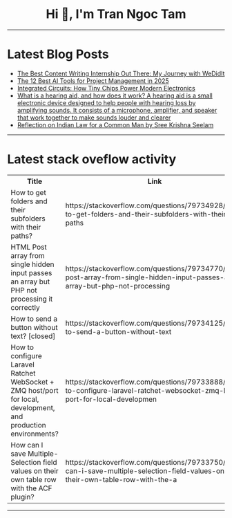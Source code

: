 <h1 align="center">Hi 👋, I'm Tran Ngoc Tam</h1>

---

# Latest Blog Posts 
<!-- BLOG-POST-LIST:START -->
- [The Best Content Writing Internship Out There: My Journey with WeDidIt](https://dev.to/emotionalbutok/the-best-content-writing-internship-out-there-my-journey-with-wedidit-49n)
- [The 12 Best AI Tools for Project Management in 2025](https://dev.to/therealmrmumba/the-12-best-ai-tools-for-project-management-in-2025-20p9)
- [Integrated Circuits: How Tiny Chips Power Modern Electronics](https://dev.to/frank_1871bc3c55f35370df3/integrated-circuits-how-tiny-chips-power-modern-electronics-2ea8)
- [What is a hearing aid, and how does it work? A hearing aid is a small electronic device designed to help people with hearing loss by amplifying sounds. It consists of a microphone, amplifier, and speaker that work together to make sounds louder and clearer](https://dev.to/vinay_kumar_a8b33d69593f4/what-is-a-hearing-aid-and-how-does-it-work-a-hearing-aid-is-a-small-electronic-device-designed-2fhl)
- [Reflection on Indian Law for a Common Man by Sree Krishna Seelam](https://dev.to/emotionalbutok/reflection-on-indian-law-for-a-common-man-by-sree-krishna-seelam-546)
<!-- BLOG-POST-LIST:END -->

---

# Latest stack oveflow activity
<table>
  <tr><th>Title</th><th>Link</th></tr>
  <!-- STACKOVERFLOW:START --><tr><td>How to get folders and their subfolders with their paths?</td><td>https://stackoverflow.com/questions/79734928/how-to-get-folders-and-their-subfolders-with-their-paths</td></tr><tr><td>HTML Post array from single hidden input passes an array but PHP not processing it correctly</td><td>https://stackoverflow.com/questions/79734770/html-post-array-from-single-hidden-input-passes-an-array-but-php-not-processing</td></tr><tr><td>How to send a button without text? [closed]</td><td>https://stackoverflow.com/questions/79734125/how-to-send-a-button-without-text</td></tr><tr><td>How to configure Laravel Ratchet WebSocket + ZMQ host/port for local, development, and production environments?</td><td>https://stackoverflow.com/questions/79733888/how-to-configure-laravel-ratchet-websocket-zmq-host-port-for-local-developmen</td></tr><tr><td>How can I save Multiple-Selection field values on their own table row with the ACF plugin?</td><td>https://stackoverflow.com/questions/79733750/how-can-i-save-multiple-selection-field-values-on-their-own-table-row-with-the-a</td></tr><!-- STACKOVERFLOW:END -->
</table>

---


